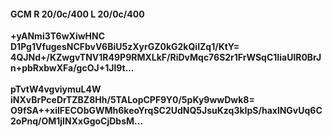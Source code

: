 #### GCM R 20/0c/400 L 20/0c/400
**+yANmi3T6wXiwHNC**<br/>**D1Pg1VfugesNCFbvV6BiU5zXyrGZ0kG2kQiIZq1/KtY=**<br/>**4QJNd+/KZwgvTNV1R49P9RMXLkF/RiDvMqc76S2r1FrWSqC1IiaUlR0BrJn+pbRxbwXFa/gcOJ+1Jl9t...**<br/><br/>
**pTvtW4vgviymuL4W**<br/>**iNXvBrPceDrTZBZ8Hh/5TALopCPF9Y0/5pKy9wwDwk8=**<br/>**O9fSA++xilFECObGWMh6keoYrqSC2UdNQ5JsuKzq3kIpS/haxlNGvUq6C2oPnq/OM1jINXxGgoCjDbsM...**